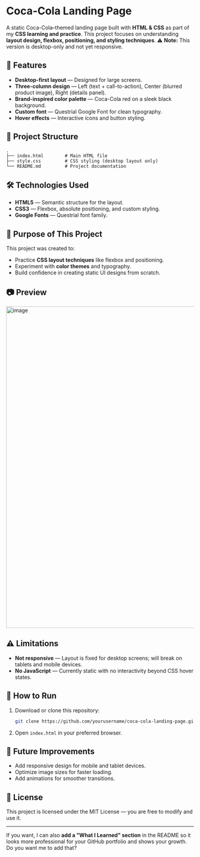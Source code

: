 # Coca-Cola Landing Page

A static Coca-Cola–themed landing page built with **HTML & CSS** as part of my **CSS learning and practice**.
This project focuses on understanding **layout design, flexbox, positioning, and styling techniques**.
⚠ **Note:** This version is desktop-only and not yet responsive.

## 📌 Features

* **Desktop-first layout** — Designed for large screens.
* **Three-column design** — Left (text + call-to-action), Center (blurred product image), Right (details panel).
* **Brand-inspired color palette** — Coca-Cola red on a sleek black background.
* **Custom font** — Questrial Google Font for clean typography.
* **Hover effects** — Interactive icons and button styling.

## 📂 Project Structure

```
.
├── index.html        # Main HTML file
├── style.css         # CSS styling (desktop layout only)
└── README.md         # Project documentation
```

## 🛠 Technologies Used

* **HTML5** — Semantic structure for the layout.
* **CSS3** — Flexbox, absolute positioning, and custom styling.
* **Google Fonts** — Questrial font family.

## 🎯 Purpose of This Project

This project was created to:

* Practice **CSS layout techniques** like flexbox and positioning.
* Experiment with **color themes** and typography.
* Build confidence in creating static UI designs from scratch.

## 📷 Preview

<img width="1919" height="861" alt="image" src="https://github.com/user-attachments/assets/bb6a021b-09a5-4edd-8c13-ccf1e708cb1b" />


## ⚠ Limitations

* **Not responsive** — Layout is fixed for desktop screens; will break on tablets and mobile devices.
* **No JavaScript** — Currently static with no interactivity beyond CSS hover states.

## 🚀 How to Run

1. Download or clone this repository:

   ```bash
   git clone https://github.com/yourusername/coca-cola-landing-page.git
   ```
2. Open `index.html` in your preferred browser.

## 🔮 Future Improvements

* Add responsive design for mobile and tablet devices.
* Optimize image sizes for faster loading.
* Add animations for smoother transitions.

## 📜 License

This project is licensed under the MIT License — you are free to modify and use it.

---

If you want, I can also **add a "What I Learned" section** in the README so it looks more professional for your GitHub portfolio and shows your growth.
Do you want me to add that?

